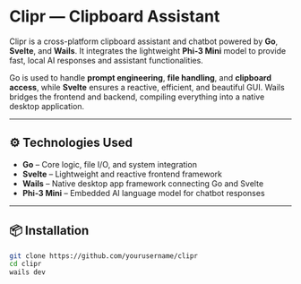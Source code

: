 # Clipr — Clipboard Assistant

Clipr is a cross-platform clipboard assistant and chatbot powered by **Go**, **Svelte**, and **Wails**. It integrates the lightweight **Phi-3 Mini** model to provide fast, local AI responses and assistant functionalities.

Go is used to handle **prompt engineering**, **file handling**, and **clipboard access**, while **Svelte** ensures a reactive, efficient, and beautiful GUI. Wails bridges the frontend and backend, compiling everything into a native desktop application.

---

## ⚙️ Technologies Used

- **Go** – Core logic, file I/O, and system integration
- **Svelte** – Lightweight and reactive frontend framework
- **Wails** – Native desktop app framework connecting Go and Svelte
- **Phi-3 Mini** – Embedded AI language model for chatbot responses

---

## 📦 Installation

```bash
git clone https://github.com/yourusername/clipr
cd clipr
wails dev
